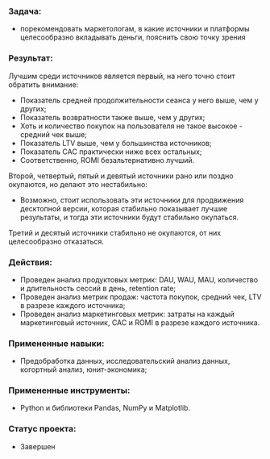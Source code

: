 ### Задача: 
- порекомендовать маркетологам, в какие источники и платформы целесообразно вкладывать деньги, пояснить свою точку зрения
### Результат:
Лучшим среди источников является первый, на него точно стоит обратить внимание: 
 - Показатель средней продолжительности сеанса у него выше, чем у других;
 - Показатель возвратности также выше, чем у других;
 - Хоть и количество покупок на пользователя не такое высокое - средний чек выше;
 - Показатель LTV выше, чем у большинства источников;
 - Показатель CAC практически ниже всех остальных;
 - Соответственно, ROMI безальтернативно лучший.

Второй, четвертый, пятый и девятый источники рано или поздно окупаются, но делают это нестабильно:
- Возможно, стоит использовать эти источники для продвижения десктопной версии, которая стабильно показывает лучшие результаты, и тогда эти источники будут стабильно окупаться.

Третий и десятый источники стабильно не окупаются, от них целесообразно отказаться.
### Действия:
- Проведен анализ продуктовых метрик: DAU, WAU, MAU, количество и длительность сессий в день, retention rate;
- Проведен анализ метрик продаж: частота покупок, средний чек, LTV в разрезе каждого источника;
- Проведен анализ маркетинговых метрик: затраты на каждый маркетинговый источник, CAC и ROMI в разрезе каждого источника.
### Примененные навыки: 
- Предобработка данных, исследовательский анализ данных, когортный анализ, юнит-экономика;
### Примененные инструменты: 
- Python и библиотеки Pandas, NumPy и Matplotlib.
### Статус проекта:
- Завершен
